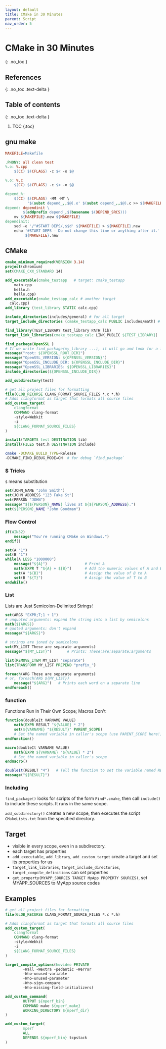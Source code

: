 ```yaml
---
layout: default
title: CMake in 30 Minutes
parent: Script
nav_order: 5
---
```


# CMake in 30 Minutes
{: .no_toc }

## References
{: .no_toc .text-delta }

## Table of contents
{: .no_toc .text-delta }

1. TOC
{:toc}

## gnu make

```makefile
MAKEFILE=Makefile

.PHONY: all clean test
%.o: %.cpp
	$(CC) $(CFLAGS) -c $< -o $@

%.o: %.c
	$(CC) $(CFLAGS) -c $< -o $@

depend_%:
	$(CC) $(CFLAGS) -MM -MT \
	      '$(subst depend_,,$@).o' $(subst depend_,,$@).c >> $(MAKEFILE).new
depend: dependinit \
        $(addprefix depend_,$(basename $(DEPEND_SRCS)))
	mv ${MAKEFILE}.new ${MAKEFILE}
dependinit:
	sed -e '/^#START DEPS/,$$d' ${MAKEFILE} > ${MAKEFILE}.new
	echo '#START DEPS - Do not change this line or anything after it.' >> \
	     ${MAKEFILE}.new
```

## CMake

```cmake
cmake_minimum_required(VERSION 3.14)
project(chromium)
set(CMAKE_CXX_STANDARD 14)

add_executable(cmake_testapp   # target: cmake_testapp
	main.cpp
	hello.h
	hello.cpp)
add_executable(cmake_testapp_calc # another target
  calc.cpp)
add_library (test_library STATIC calc.cpp)

include_directories(includes/general) # for all target
target_include_directories (cmake_testapp_calc PUBLIC includes/math) # for cmake_testapp_calc only

find_library(TEST_LIBRARY test_library PATH lib)
target_link_libraries(cmake_testapp_calc LINK_PUBLIC ${TEST_LIBRARY})

find_package(OpenSSL )
# If we write find_package(my_library ...), it will go and look for a file named my_library-config.cmake (among others) in a directory named my_library* under the ${CMAKE_INSTALL_PREFIX}/lib (among many others).
message("root: ${OPENSSL_ROOT_DIR}")
message("OpenSSL_VERSION: ${OPENSSL_VERSION}")
message("OpenSSL_INCLUDE_DIR: ${OPENSSL_INCLUDE_DIR}")
message("OpenSSL_LIBRARIES: ${OPENSSL_LIBRARIES}")
include_directories(${OPENSSL_INCLUDE_DIR})

add_subdirectory(test) 

# get all project files for formatting
file(GLOB_RECURSE CLANG_FORMAT_SOURCE_FILES *.c *.h)
# Adds clangformat as target that formats all source files
add_custom_target(
    clangformat
    COMMAND clang-format
    -style=Webkit
    -i
    ${CLANG_FORMAT_SOURCE_FILES}
)

install(TARGETS test DESTINATION lib)
install(FILES test.h DESTINATION include)
```

```bash
cmake -DCMAKE_BUILD_TYPE=Release
-DCMAKE_FIND_DEBUG_MODE=ON  # for debug `find_package`
```

### $ Tricks

`$` means substitution

```cmake
set(JOHN_NAME "John Smith")
set(JOHN_ADDRESS "123 Fake St")
set(PERSON "JOHN")
message("${${PERSON}_NAME} lives at ${${PERSON}_ADDRESS}.")
set(${PERSON}_NAME "John Goodman")
```

### Flow Control

```cmake
if(WIN32)
    message("You're running CMake on Windows.")
endif()

set(A "1")
set(B "1")
while(A LESS "1000000")
    message("${A}")                 # Print A
    math(EXPR T "${A} + ${B}")      # Add the numeric values of A and B; store result in T
    set(A "${B}")                   # Assign the value of B to A
    set(B "${T}")                   # Assign the value of T to B
endwhile()
```

### List

Lists are Just Semicolon-Delimited Strings!

```cmake
set(ARGS "EXPR;T;1 + 1")
# unquoted arguments: expand the string into a list by semicolons
math(${ARGS})
# quoted arguments: don't expand
message("${ARGS}")

# strings are joned by semicolons
set(MY_LIST These are separate arguments)
message("${MY_LIST}")       # Prints: These;are;separate;arguments

list(REMOVE_ITEM MY_LIST "separate")
list(TRANSFORM MY_LIST PREPEND "prefix_")

foreach(ARG These are separate arguments)
# or, foreach(ARG ${MY_LIST}) 
    message("${ARG}")   # Prints each word on a separate line
endforeach()
```

### function

Functions Run In Their Own Scope; Macros Don't

```cmake
function(doubleIt VARNAME VALUE)
    math(EXPR RESULT "${VALUE} * 2")
    set(${VARNAME} "${RESULT}" PARENT_SCOPE)    
    # Set the named variable in caller's scope (use PARENT_SCOPE here!)
endfunction()

macro(doubleIt VARNAME VALUE)
    math(EXPR ${VARNAME} "${VALUE} * 2")       
    # Set the named variable in caller's scope
endmacro()

doubleIt(RESULT "4")   # Tell the function to set the variable named RESULT
message("${RESULT}")      
```

### Including

`find_package()` looks for scripts of the form `Find*.cmake`, then call `include()` to include these scripts. It runs in the same scope.

`add_subdirectory()` creates a new scope, then executes the script `CMakeLists.txt` from the specified directory.

## Target

- visible in every scope, even in a subdirectory. 
- each target has properties
- `add_executable`, `add_library`, `add_custom_target` create a target and set its properties for us
- `target_link_libraries`, `target_include_directories`, `target_compile_definitions` can set properties
- `get_property(MYAPP_SOURCES TARGET MyApp PROPERTY SOURCES)`, set MYAPP_SOURCES to MyApp source codes

## Examples

```cmake
# get all project files for formatting
file(GLOB_RECURSE CLANG_FORMAT_SOURCE_FILES *.c *.h)

# Adds clangformat as target that formats all source files
add_custom_target(
    clangformat
    COMMAND clang-format
    -style=Webkit
    -i
    ${CLANG_FORMAT_SOURCE_FILES}
)
```

```cmake
target_compile_options(hwvideo PRIVATE
        -Wall -Wextra -pedantic -Werror 
        -Wno-unused-variable
        -Wno-unused-parameter
        -Wno-sign-compare
        -Wno-missing-field-initializers)
```

```cmake
add_custom_command(
        OUTPUT ${mperf_bin}
        COMMAND make ${mperf_make}
        WORKING_DIRECTORY ${mperf_dir}
)

add_custom_target(
        mperf
        ALL
        DEPENDS ${mperf_bin} tcpstack
)
```

